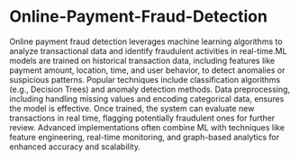 # Online-Payment-Fraud-Detection
Online payment fraud detection leverages machine learning algorithms to analyze transactional data and identify fraudulent activities in real-time.ML models are trained on historical transaction data, including features like payment amount, location, time, and user behavior, to detect anomalies or suspicious patterns. Popular techniques include classification algorithms (e.g., Decision Trees) and anomaly detection methods.
Data preprocessing, including handling missing values and encoding categorical data, ensures the model is effective. Once trained, the system can evaluate new transactions in real time, flagging potentially fraudulent ones for further review. Advanced implementations often combine ML with techniques like feature engineering, real-time monitoring, and graph-based analytics for enhanced accuracy and scalability.

